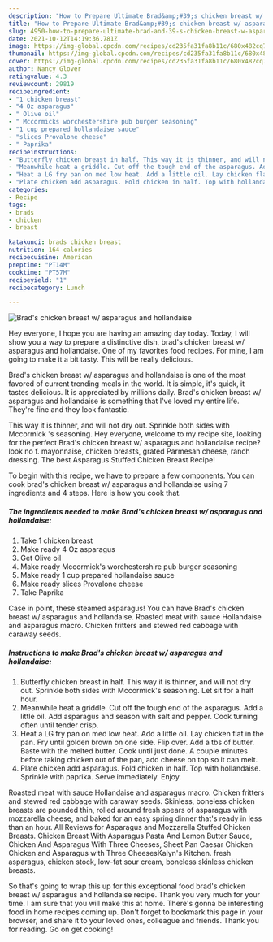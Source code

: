 ```yaml
---
description: "How to Prepare Ultimate Brad&amp;#39;s chicken breast w/ asparagus and hollandaise"
title: "How to Prepare Ultimate Brad&amp;#39;s chicken breast w/ asparagus and hollandaise"
slug: 4950-how-to-prepare-ultimate-brad-and-39-s-chicken-breast-w-asparagus-and-hollandaise
date: 2021-10-12T14:19:36.781Z
image: https://img-global.cpcdn.com/recipes/cd235fa31fa8b11c/680x482cq70/brads-chicken-breast-w-asparagus-and-hollandaise-recipe-main-photo.jpg
thumbnail: https://img-global.cpcdn.com/recipes/cd235fa31fa8b11c/680x482cq70/brads-chicken-breast-w-asparagus-and-hollandaise-recipe-main-photo.jpg
cover: https://img-global.cpcdn.com/recipes/cd235fa31fa8b11c/680x482cq70/brads-chicken-breast-w-asparagus-and-hollandaise-recipe-main-photo.jpg
author: Nancy Glover
ratingvalue: 4.3
reviewcount: 29819
recipeingredient:
- "1 chicken breast"
- "4 Oz asparagus"
- " Olive oil"
- " Mccormicks worchestershire pub burger seasoning"
- "1 cup prepared hollandaise sauce"
- "slices Provalone cheese"
- " Paprika"
recipeinstructions:
- "Butterfly chicken breast in half. This way it is thinner, and will not dry out. Sprinkle both sides with Mccormick&#39;s seasoning. Let sit for a half hour."
- "Meanwhile heat a griddle. Cut off the tough end of the asparagus. Add a little oil. Add asparagus and season with salt and pepper. Cook turning often until tender crisp."
- "Heat a LG fry pan on med low heat. Add a little oil. Lay chicken flat in the pan. Fry until golden brown on one side. Flip over. Add a tbs of butter. Baste with the melted butter. Cook until just done. A couple minutes before taking chicken out of the pan, add cheese on top so it can melt."
- "Plate chicken add asparagus. Fold chicken in half. Top with hollandaise. Sprinkle with paprika. Serve immediately. Enjoy."
categories:
- Recipe
tags:
- brads
- chicken
- breast

katakunci: brads chicken breast 
nutrition: 164 calories
recipecuisine: American
preptime: "PT14M"
cooktime: "PT57M"
recipeyield: "1"
recipecategory: Lunch

---
```



![Brad&#39;s chicken breast w/ asparagus and hollandaise](https://img-global.cpcdn.com/recipes/cd235fa31fa8b11c/680x482cq70/brads-chicken-breast-w-asparagus-and-hollandaise-recipe-main-photo.jpg)

Hey everyone, I hope you are having an amazing day today. Today, I will show you a way to prepare a distinctive dish, brad&#39;s chicken breast w/ asparagus and hollandaise. One of my favorites food recipes. For mine, I am going to make it a bit tasty. This will be really delicious.

Brad&#39;s chicken breast w/ asparagus and hollandaise is one of the most favored of current trending meals in the world. It is simple, it's quick, it tastes delicious. It is appreciated by millions daily. Brad&#39;s chicken breast w/ asparagus and hollandaise is something that I've loved my entire life. They're fine and they look fantastic.

This way it is thinner, and will not dry out. Sprinkle both sides with Mccormick &#39;s seasoning. Hey everyone, welcome to my recipe site, looking for the perfect Brad&#39;s chicken breast w/ asparagus and hollandaise recipe? look no f. mayonnaise, chicken breasts, grated Parmesan cheese, ranch dressing. The best Asparagus Stuffed Chicken Breast Recipe!


To begin with this recipe, we have to prepare a few components. You can cook brad&#39;s chicken breast w/ asparagus and hollandaise using 7 ingredients and 4 steps. Here is how you cook that.

<!--inarticleads1-->

##### The ingredients needed to make Brad&#39;s chicken breast w/ asparagus and hollandaise:

1. Take 1 chicken breast
1. Make ready 4 Oz asparagus
1. Get  Olive oil
1. Make ready  Mccormick&#39;s worchestershire pub burger seasoning
1. Make ready 1 cup prepared hollandaise sauce
1. Make ready slices Provalone cheese
1. Take  Paprika


Case in point, these steamed asparagus! You can have Brad&#39;s chicken breast w/ asparagus and hollandaise. Roasted meat with sauce Hollandaise and asparagus macro. Chicken fritters and stewed red cabbage with caraway seeds. 

<!--inarticleads2-->

##### Instructions to make Brad&#39;s chicken breast w/ asparagus and hollandaise:

1. Butterfly chicken breast in half. This way it is thinner, and will not dry out. Sprinkle both sides with Mccormick&#39;s seasoning. Let sit for a half hour.
1. Meanwhile heat a griddle. Cut off the tough end of the asparagus. Add a little oil. Add asparagus and season with salt and pepper. Cook turning often until tender crisp.
1. Heat a LG fry pan on med low heat. Add a little oil. Lay chicken flat in the pan. Fry until golden brown on one side. Flip over. Add a tbs of butter. Baste with the melted butter. Cook until just done. A couple minutes before taking chicken out of the pan, add cheese on top so it can melt.
1. Plate chicken add asparagus. Fold chicken in half. Top with hollandaise. Sprinkle with paprika. Serve immediately. Enjoy.


Roasted meat with sauce Hollandaise and asparagus macro. Chicken fritters and stewed red cabbage with caraway seeds. Skinless, boneless chicken breasts are pounded thin, rolled around fresh spears of asparagus with mozzarella cheese, and baked for an easy spring dinner that&#39;s ready in less than an hour. All Reviews for Asparagus and Mozzarella Stuffed Chicken Breasts. Chicken Breast With Asparagus Pasta And Lemon Butter Sauce, Chicken And Asparagus With Three Cheeses, Sheet Pan Caesar Chicken Chicken and Asparagus with Three CheesesKalyn&#39;s Kitchen. fresh asparagus, chicken stock, low-fat sour cream, boneless skinless chicken breasts. 

So that's going to wrap this up for this exceptional food brad&#39;s chicken breast w/ asparagus and hollandaise recipe. Thank you very much for your time. I am sure that you will make this at home. There's gonna be interesting food in home recipes coming up. Don't forget to bookmark this page in your browser, and share it to your loved ones, colleague and friends. Thank you for reading. Go on get cooking!
